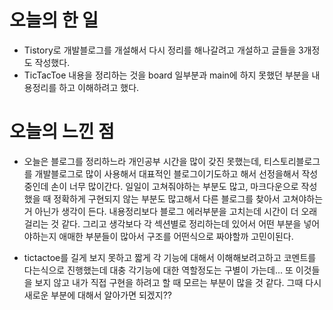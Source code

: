 # 오늘의 한 일
* Tistory로 개발블로그를 개설해서 다시 정리를 해나갈려고 개설하고 글들을 3개정도 작성했다.
* TicTacToe 내용을 정리하는 것을 board 일부분과 main에 하지 못했던 부분을 내용정리를 하고 이해하려고 했다.

# 오늘의 느낀 점
* 오늘은 블로그를 정리하느라 개인공부 시간을 많이 갖진 못했는데, 티스토리블로그를 개발블로그로 많이 사용해서
대표적인 블로그이기도하고 해서 선정을해서 작성 중인데 손이 너무 많이간다. 일일이 고쳐줘야하는 부분도 많고,
마크다운으로 작성했을 때 정확하게 구현되지 않는 부분도 많고해서 다른 블로그를 찾아서 고쳐야하는거 아닌가
생각이 든다. 내용정리보다 블로그 에러부분을 고치는데 시간이 더 오래걸리는 것 같다.
그리고 생각보다 각 섹션별로 정리하는데 있어서 어떤 부분을 넣어야하는지 애매한 부분들이 많아서
구조를 어떤식으로 짜야할까 고민이된다.

* tictactoe를 길게 보지 못하고 짧게 각 기능에 대해서 이해해보려고하고 코멘트를 다는식으로 진행했는데
대충 각기능에 대한 역할정도는 구별이 가는데... 또 이것들을 보지 않고 내가 직접 구현을 하려고 할 때 
모르는 부분이 많을 것 같다. 그때 다시 새로운 부분에 대해서 알아가면 되겠지??   